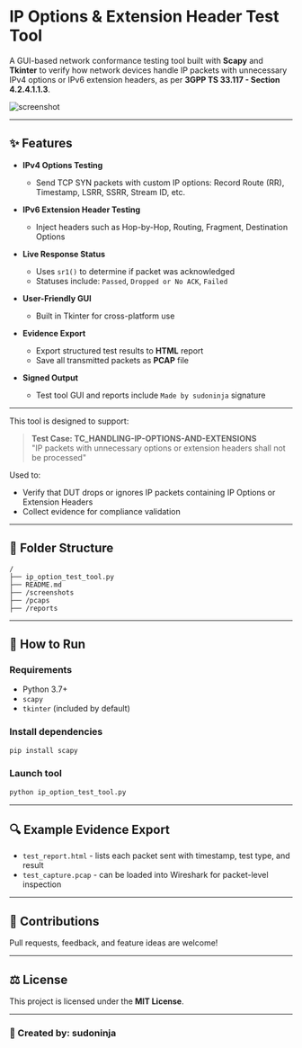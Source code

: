 # IP Options & Extension Header Test Tool

A GUI-based network conformance testing tool built with **Scapy** and **Tkinter** to verify how network devices handle IP packets with unnecessary IPv4 options or IPv6 extension headers, as per **3GPP TS 33.117 - Section 4.2.4.1.1.3**.

![screenshot](screenshots/tool_gui.png)

---

## ✨ Features

- **IPv4 Options Testing**
  - Send TCP SYN packets with custom IP options: Record Route (RR), Timestamp, LSRR, SSRR, Stream ID, etc.

- **IPv6 Extension Header Testing**
  - Inject headers such as Hop-by-Hop, Routing, Fragment, Destination Options

- **Live Response Status**
  - Uses `sr1()` to determine if packet was acknowledged
  - Statuses include: `Passed`, `Dropped or No ACK`, `Failed`

- **User-Friendly GUI**
  - Built in Tkinter for cross-platform use

- **Evidence Export**
  - Export structured test results to **HTML** report
  - Save all transmitted packets as **PCAP** file

- **Signed Output**
  - Test tool GUI and reports include `Made by sudoninja` signature

---



This tool is designed to support:

> **Test Case: TC_HANDLING-IP-OPTIONS-AND-EXTENSIONS**  
> "IP packets with unnecessary options or extension headers shall not be processed"

Used to:
- Verify that DUT drops or ignores IP packets containing IP Options or Extension Headers
- Collect evidence for compliance validation

---

## 📁 Folder Structure

```
/
├── ip_option_test_tool.py
├── README.md
├── /screenshots
├── /pcaps
├── /reports
```

---

## 🚀 How to Run

### Requirements
- Python 3.7+
- `scapy`
- `tkinter` (included by default)

### Install dependencies
```bash
pip install scapy
```

### Launch tool
```bash
python ip_option_test_tool.py
```

---

## 🔍 Example Evidence Export

- `test_report.html` - lists each packet sent with timestamp, test type, and result
- `test_capture.pcap` - can be loaded into Wireshark for packet-level inspection

---

## 📣 Contributions

Pull requests, feedback, and feature ideas are welcome!

---

## ⚖️ License

This project is licensed under the **MIT License**.

---

### 📄 Created by: **sudoninja**
